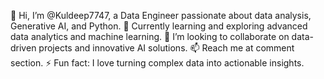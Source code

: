 👋 Hi, I’m @Kuldeep7747, a Data Engineer passionate about data analysis, Generative AI, and Python.
🌱 Currently learning and exploring advanced data analytics and machine learning.
💞️ I’m looking to collaborate on data-driven projects and innovative AI solutions.
📫 Reach me at comment section.
⚡ Fun fact: I love turning complex data into actionable insights.

